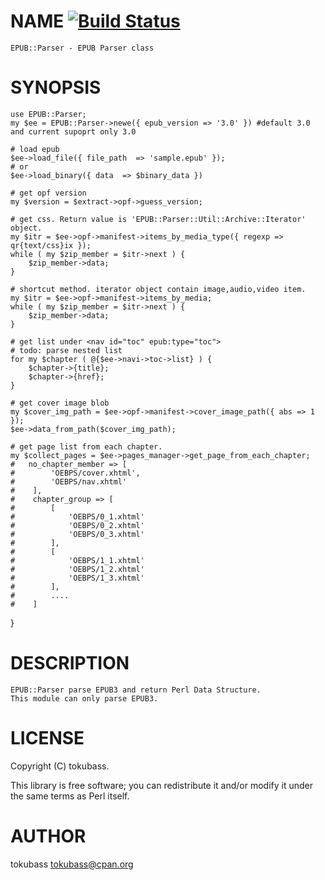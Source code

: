 # NAME [![Build Status](https://travis-ci.org/tokubass/p5-EPUB-Parser.png)](https://travis-ci.org/tokubass/p5-EPUB-Parser)

    EPUB::Parser - EPUB Parser class

# SYNOPSIS

    use EPUB::Parser;
    my $ee = EPUB::Parser->newe({ epub_version => '3.0' }) #default 3.0 and current supoprt only 3.0

    # load epub 
    $ee->load_file({ file_path  => 'sample.epub' });
    # or 
    $ee->load_binary({ data  => $binary_data }) 

    # get opf version
    my $version = $extract->opf->guess_version; 

    # get css. Return value is 'EPUB::Parser::Util::Archive::Iterator' object.
    my $itr = $ee->opf->manifest->items_by_media_type({ regexp => qr{text/css}ix });
    while ( my $zip_member = $itr->next ) {
        $zip_member->data;
    }

    # shortcut method. iterator object contain image,audio,video item.
    my $itr = $ee->opf->manifest->items_by_media;
    while ( my $zip_member = $itr->next ) {
        $zip_member->data;
    }

    # get list under <nav id="toc" epub:type="toc"> 
    # todo: parse nested list
    for my $chapter ( @{$ee->navi->toc->list} ) {
        $chapter->{title};
        $chapter->{href};
    }

    # get cover image blob
    my $cover_img_path = $ee->opf->manifest->cover_image_path({ abs => 1 });
    $ee->data_from_path($cover_img_path);

    # get page list from each chapter.
    my $collect_pages = $ee->pages_manager->get_page_from_each_chapter;
    #   no_chapter_member => [
    #        'OEBPS/cover.xhtml',
    #        'OEBPS/nav.xhtml'
    #    ],
    #    chapter_group => [
    #        [
    #            'OEBPS/0_1.xhtml'
    #            'OEBPS/0_2.xhtml'
    #            'OEBPS/0_3.xhtml'
    #        ],
    #        [
    #            'OEBPS/1_1.xhtml'
    #            'OEBPS/1_2.xhtml'
    #            'OEBPS/1_3.xhtml'
    #        ],
    #        ....
    #    ]

}
 



# DESCRIPTION

    EPUB::Parser parse EPUB3 and return Perl Data Structure.
    This module can only parse EPUB3.

# LICENSE

Copyright (C) tokubass.

This library is free software; you can redistribute it and/or modify
it under the same terms as Perl itself.

# AUTHOR

tokubass <tokubass@cpan.org>
